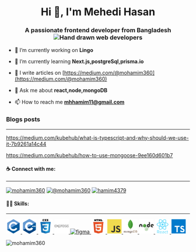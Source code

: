 <h1 align="center">Hi 👋, I'm Mehedi Hasan</h1>
<h3 align="center">A passionate frontend developer from Bangladesh
  <img src="https://img.freepik.com/free-vector/hand-drawn-web-developers_23-2148819604.jpg" alt="Hand drawn web developers">  
</h3>

- 🔭 I’m currently working on **Lingo**

- 🌱 I’m currently learning **Next.js,postgreSql,prisma.io**

- 📝 I write articles on [https://medium.com/@mohamim360](https://medium.com/@mohamim360)

- 💬 Ask me about **react,node,mongoDB**

- 📫 How to reach me **mhhamim11@gmail.com**

### Blogs posts
***
<!-- BLOG-POST-LIST:START -->
https://medium.com/kubehub/what-is-typescript-and-why-should-we-use-it-7b9261a14c44

https://medium.com/kubehub/how-to-use-mongoose-9ee160d601b7
<!-- BLOG-POST-LIST:END -->

#### ☕ Connect with me:
***
<p align="left">
<a href="https://linkedin.com/in/mohamim360" target="blank"><img align="center" src="https://raw.githubusercontent.com/rahuldkjain/github-profile-readme-generator/master/src/images/icons/Social/linked-in-alt.svg" alt="mohamim360" height="30" width="40" /></a>
<a href="https://medium.com/@mohamim360" target="blank"><img align="center" src="https://raw.githubusercontent.com/rahuldkjain/github-profile-readme-generator/master/src/images/icons/Social/medium.svg" alt="@mohamim360" height="30" width="40" /></a>
<a href="https://discord.gg/hamim4379" target="blank"><img align="center" src="https://raw.githubusercontent.com/rahuldkjain/github-profile-readme-generator/master/src/images/icons/Social/discord.svg" alt="hamim4379" height="30" width="40" /></a>
</p>

#### 👨‍💻 Skills: 
***
<p align="left"> <a href="https://www.cprogramming.com/" target="_blank" rel="noreferrer"> <img src="https://raw.githubusercontent.com/devicons/devicon/master/icons/c/c-original.svg" alt="c" width="40" height="40"/> </a> <a href="https://www.w3schools.com/cpp/" target="_blank" rel="noreferrer"> <img src="https://raw.githubusercontent.com/devicons/devicon/master/icons/cplusplus/cplusplus-original.svg" alt="cplusplus" width="40" height="40"/> </a> <a href="https://www.w3schools.com/css/" target="_blank" rel="noreferrer"> <img src="https://raw.githubusercontent.com/devicons/devicon/master/icons/css3/css3-original-wordmark.svg" alt="css3" width="40" height="40"/> </a> <a href="https://expressjs.com" target="_blank" rel="noreferrer"> <img src="https://raw.githubusercontent.com/devicons/devicon/master/icons/express/express-original-wordmark.svg" alt="express" width="40" height="40"/> </a> <a href="https://www.figma.com/" target="_blank" rel="noreferrer"> <img src="https://www.vectorlogo.zone/logos/figma/figma-icon.svg" alt="figma" width="40" height="40"/> </a> <a href="https://www.w3.org/html/" target="_blank" rel="noreferrer"> <img src="https://raw.githubusercontent.com/devicons/devicon/master/icons/html5/html5-original-wordmark.svg" alt="html5" width="40" height="40"/> </a> <a href="https://developer.mozilla.org/en-US/docs/Web/JavaScript" target="_blank" rel="noreferrer"> <img src="https://raw.githubusercontent.com/devicons/devicon/master/icons/javascript/javascript-original.svg" alt="javascript" width="40" height="40"/> </a> <a href="https://www.mongodb.com/" target="_blank" rel="noreferrer"> <img src="https://raw.githubusercontent.com/devicons/devicon/master/icons/mongodb/mongodb-original-wordmark.svg" alt="mongodb" width="40" height="40"/> </a> <a href="https://nodejs.org" target="_blank" rel="noreferrer"> <img src="https://raw.githubusercontent.com/devicons/devicon/master/icons/nodejs/nodejs-original-wordmark.svg" alt="nodejs" width="40" height="40"/> </a> <a href="https://reactjs.org/" target="_blank" rel="noreferrer"> <img src="https://raw.githubusercontent.com/devicons/devicon/master/icons/react/react-original-wordmark.svg" alt="react" width="40" height="40"/> </a> <a href="https://www.typescriptlang.org/" target="_blank" rel="noreferrer"> <img src="https://raw.githubusercontent.com/devicons/devicon/master/icons/typescript/typescript-original.svg" alt="typescript" width="40" height="40"/> </a> </p>

<p><img align="left" src="https://github-readme-stats.vercel.app/api/top-langs?username=mohamim360&show_icons=true&locale=en&layout=compact" alt="mohamim360" /></p>



